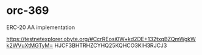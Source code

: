 # orc-369
ERC-20 AA implementation

https://testnetexplorer.obyte.org/#CcrREosi0W+kd2DE+132txqBZQmWgkWk2WVuXtMGTyM=
HJCF3BHTRHZCYHQ25KQHCO3KIH3RJCJ3
